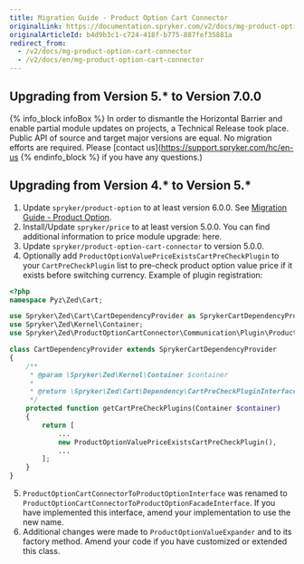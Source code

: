 ```yaml
---
title: Migration Guide - Product Option Cart Connector
originalLink: https://documentation.spryker.com/v2/docs/mg-product-option-cart-connector
originalArticleId: b4d9b3c1-c724-418f-b775-887fef35881a
redirect_from:
  - /v2/docs/mg-product-option-cart-connector
  - /v2/docs/en/mg-product-option-cart-connector
---
```


## Upgrading from Version 5.* to Version 7.0.0
{% info_block infoBox %}
In order to dismantle the Horizontal Barrier and enable partial module updates on projects, a Technical Release took place. Public API of source and target major versions are equal. No migration efforts are required. Please [contact us](https://support.spryker.com/hc/en-us
{% endinfo_block %} if you have any questions.)
## Upgrading from Version 4.* to Version 5.*

1. Update `spryker/product-option` to at least version 6.0.0. See [Migration Guide - Product Option](/docs/scos/dev/module-migration-guides/{{page.version}}/migration-guide-productoption.html).
2. Install/Update `spryker/price` to at least version 5.0.0. You can find additional information to price module upgrade: here.
3. Update `spryker/product-option-cart-connector` to version 5.0.0.
4. Optionally add `ProductOptionValuePriceExistsCartPreCheckPlugin` to your `CartPreCheckPlugin` list to pre-check product option value price if it exists before switching currency.
Example of plugin registration:
```php
<?php
namespace Pyz\Zed\Cart;

use Spryker\Zed\Cart\CartDependencyProvider as SprykerCartDependencyProvider;
use Spryker\Zed\Kernel\Container;
use Spryker\Zed\ProductOptionCartConnector\Communication\Plugin\ProductOptionValuePriceExistsCartPreCheckPlugin;

class CartDependencyProvider extends SprykerCartDependencyProvider
{
    /**
     * @param \Spryker\Zed\Kernel\Container $container
     *
     * @return \Spryker\Zed\Cart\Dependency\CartPreCheckPluginInterface[]
     */
    protected function getCartPreCheckPlugins(Container $container)
    {
        return [
            ...
            new ProductOptionValuePriceExistsCartPreCheckPlugin(),
            ...
        ];
    }
}
```

5. `ProductOptionCartConnectorToProductOptionInterface` was renamed to `ProductOptionCartConnectorToProductOptionFacadeInterface`. If you have implemented this interface, amend your implementation to use the new name.
6. Additional changes were made to `ProductOptionValueExpander` and to its factory method. Amend your code if you have customized or extended this class.

<!-- Last review date: Nov 10, 2017 by Karoly Gerner -->
